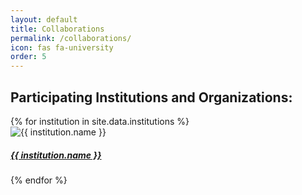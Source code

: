```yaml
---
layout: default
title: Collaborations
permalink: /collaborations/
icon: fas fa-university
order: 5
---
```


## Participating Institutions and Organizations:

<div class="row">
  {% for institution in site.data.institutions %}
    <div class="col-lg-4 col-md-6 col-sm-12 mb-4">
      <div class="card h-100">
        <img src="{{ institution.image }}" class="card-img-top" alt="{{ institution.name }}">
        <div class="card-body">
          <h5 class="card-title">
            <a href="{{ institution.url }}">{{ institution.name }}</a>
          </h5>
        </div>
      </div>
    </div>
  {% endfor %}
</div>
